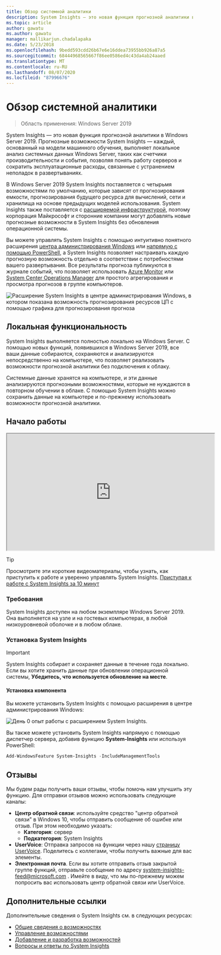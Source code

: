```yaml
---
title: Обзор системной аналитики
description: System Insights — это новая функция прогнозной аналитики в Windows Server 2019. Прогнозные возможности System Insights — каждый, основанный на модели машинного обучения, выполняет локальное анализ системных данных Windows Server, таких как счетчики производительности и события, позволяя понять работу серверов и сократить эксплуатационные расходы, связанные с устранением неполадок в развертываниях.
ms.topic: article
author: gawatu
ms.author: gawatu
manager: mallikarjun.chadalapaka
ms.date: 5/23/2018
ms.openlocfilehash: 9bedd593cdd26b67e6e16ddea73955bb926a87a5
ms.sourcegitcommit: 68444968565667f86ee0586ed4c43da4ab24aaed
ms.translationtype: MT
ms.contentlocale: ru-RU
ms.lasthandoff: 08/07/2020
ms.locfileid: "87996676"
---
```

# <a name="system-insights-overview"></a>Обзор системной аналитики

>Область применения: Windows Server 2019

System Insights — это новая функция прогнозной аналитики в Windows Server 2019. Прогнозные возможности System Insights — каждый, основанный на модели машинного обучения, выполняет локальное анализ системных данных Windows Server, таких как счетчики производительности и события, позволяя понять работу серверов и сократить эксплуатационные расходы, связанные с устранением неполадок в развертываниях.

В Windows Server 2019 System Insights поставляется с четырьмя возможностями по умолчанию, которые зависят от прогнозирования емкости, прогнозирования будущего ресурса для вычислений, сети и хранилища на основе предыдущих моделей использования. System Insights также поставляется с [расширяемой инфраструктурой](adding-and-developing-capabilities.md), поэтому корпорация Майкрософт и сторонние компании могут добавлять новые прогнозные возможности в System Insights без обновления операционной системы.

Вы можете управлять System Insights с помощью интуитивно понятного расширения [центра администрирования Windows](../windows-admin-center/overview.md) или [напрямую с помощью PowerShell](https://aka.ms/SystemInsightsPowerShell), а System Insights позволяет настраивать каждую прогнозную возможность отдельно в соответствии с потребностями вашего развертывания. Все результаты прогноза публикуются в журнале событий, что позволяет использовать [Azure Monitor](https://azure.microsoft.com/services/monitor/) или [System Center Operations Manager](/system-center/scom/welcome?view=sc-om-1807) для простого агрегирования и просмотра прогнозов в группе компьютеров.

![Расширение System Insights в центре администрирования Windows, в котором показана возможность прогнозирования ресурсов ЦП с помощью графика для прогнозирования прогноза](media/cpu-forecast-2.png)

## <a name="local-functionality"></a>Локальная функциональность
System Insights выполняется полностью локально на Windows Server. С помощью новых функций, появившихся в Windows Server 2019, все ваши данные собираются, сохраняются и анализируются непосредственно на компьютере, что позволяет реализовать возможности прогнозной аналитики без подключения к облаку.

Системные данные хранятся на компьютере, и эти данные анализируются прогнозными возможностями, которые не нуждаются в повторном обучении в облаке. С помощью System Insights можно сохранить данные на компьютере и по-прежнему использовать возможности прогнозной аналитики.

## <a name="get-started"></a>Начало работы

<iframe src=https://www.youtube-nocookie.com/embed/AJxQkx5WSaA width=560 height=315 allowfullscreen></iframe>

>[!TIP]
>Просмотрите эти короткие видеоматериалы, чтобы узнать, как приступить к работе и уверенно управлять System Insights. [Приступая к работе с System Insights за 10 минут](https://blogs.technet.microsoft.com/filecab/2018/07/24/getting-started-with-system-insights-in-10-minutes/)

### <a name="requirements"></a>Требования
System Insights доступен на любом экземпляре Windows Server 2019. Она выполняется на узле и на гостевых компьютерах, в любой низкоуровневой оболочке и в любом облаке.

### <a name="install-system-insights"></a>Установка System Insights
>[!IMPORTANT]
>System Insights собирает и сохраняет данные в течение года локально. Если вы хотите хранить данные при обновлении операционной системы, **Убедитесь, что используется обновление на месте**.

#### <a name="install-the-feature"></a>Установка компонента
Вы можете установить System Insights с помощью расширения в центре администрирования Windows:

![День 0 опыт работы с расширением System Insights.](media/day-0-2.png)

Вы также можете установить System Insights напрямую с помощью диспетчер сервера, добавив функцию **System-Insights** или используя PowerShell:

```PowerShell
Add-WindowsFeature System-Insights -IncludeManagementTools
```

## <a name="provide-feedback"></a>Отзывы
Мы будем рады получить ваши отзывы, чтобы помочь нам улучшить эту функцию. Для отправки отзывов можно использовать следующие каналы:
- **Центр обратной связи**: используйте средство "центр обратной связи" в Windows 10, чтобы отправить сообщение об ошибке или отзыв. При этом необходимо указать:
    - **Категория**: сервер
    - **Подкатегория**: System Insights
- **UserVoice**: Отправка запросов на функции через нашу [страницу UserVoice](https://windowsserver.uservoice.com/forums/295071-management-tools). Поделитесь с коллегами, чтобы получить важные для вас элементы.
- **Электронная почта**. Если вы хотите отправить отзыв закрытой группе функций, отправьте сообщение по адресу system-insights-feed@microsoft.com . Имейте в виду, что мы по-прежнему можем попросить вас использовать центр обратной связи или UserVoice.

## <a name="additional-references"></a>Дополнительные ссылки
Дополнительные сведения о System Insights см. в следующих ресурсах:

- [Общие сведения о возможностях](understanding-capabilities.md)
- [Управление возможностями](managing-capabilities.md)
- [Добавление и разработка возможностей](adding-and-developing-capabilities.md)
- [Вопросы и ответы по System Insights](faq.md)